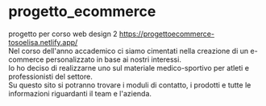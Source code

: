 # progetto_ecommerce
progetto per corso web design 2
https://progettoecommerce-tosoelisa.netlify.app/ <br>
Nel corso dell'anno accademico ci siamo cimentati nella creazione di un e-commerce personalizzato in base ai nostri interessi.<br> 
Io ho deciso di realizzarne uno sul materiale medico-sportivo per atleti e professionisti del settore.<br>
Su questo sito si potranno trovare i moduli di contatto, i prodotti e tutte le informazioni riguardanti il team e l'azienda.
